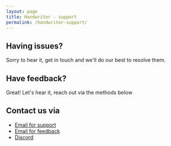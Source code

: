```yaml
---
layout: page
title: Handwriter - support
permalink: /handwriter-support/
---
```


## Having issues?
Sorry to hear it, get in touch and we'll do our best to resolve them.

## Have feedback?
Great! Let's hear it, reach out via the methods below


## Contact us via

* [Email for support](mailto:handwriter-support@codeglee.com?subject=Support)
* [Email for feedback](mailto:handwriter-support@codeglee.com?subject=Feedback)
* [Discord](https://discord.gg/Y8jkeVpk)
